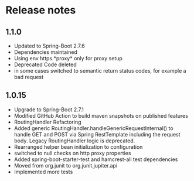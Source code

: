 # Release notes
## 1.1.0
* Updated to Spring-Boot 2.7.6
* Dependencies maintained
* Using env https.\*proxy\* only for proxy setup
* Deprecated Code deleted
* in some cases switched to semantic return status codes, for example a bad request
## 1.0.15
* Upgrade to Spring-Boot 2.7.1
* Modified GitHub Action to build maven snapshots on published features 
* RoutingHandler Refactoring
* Added generic RoutingHandler.handleGenericRequestInternal() to handle GET and POST via Spring RestTemplate including the request body. Legacy RoutingHandler logic is deprecated.
* Rearranged helper bean initialization to configuration 
* switched to null checks on http proxy properties
* Added spring-boot-starter-test and hamcrest-all test dependencies
* Moved from org.junit to org.junit.jupiter.api
* Implemented more tests
